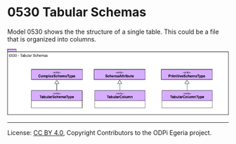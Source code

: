 <!-- SPDX-License-Identifier: CC-BY-4.0 -->
<!-- Copyright Contributors to the ODPi Egeria project. -->

# 0530 Tabular Schemas

Model 0530 shows the the structure of a single table.
This could be a file that is organized into columns.

![UML](0530-Tabular-Schemas.png)


----
License: [CC BY 4.0](https://creativecommons.org/licenses/by/4.0/),
Copyright Contributors to the ODPi Egeria project.